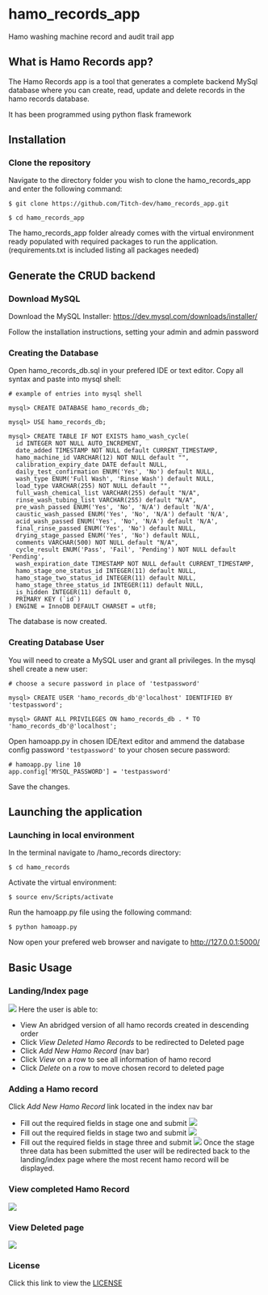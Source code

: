 # hamo_records_app
Hamo washing machine record and audit trail app


## What is Hamo Records app?
The Hamo Records app is a tool that generates a complete backend MySql database where you can create, read, update and delete records in the hamo records database.

It has been programmed using python flask framework

## Installation
### Clone the repository
Navigate to the directory folder you wish to clone the hamo_records_app and enter the following command:
```
$ git clone https://github.com/Titch-dev/hamo_records_app.git

$ cd hamo_records_app
```
The hamo_records_app folder already comes with the virtual environment ready populated with required packages to run the application. (requirements.txt is included listing all packages needed)

## Generate the CRUD backend
### Download MySQL
Download the MySQL Installer:
https://dev.mysql.com/downloads/installer/

Follow the installation instructions, setting your admin and admin password

### Creating the Database
Open hamo_records_db.sql in your prefered IDE or text editor. Copy all syntax and paste into mysql shell:
```
# example of entries into mysql shell

mysql> CREATE DATABASE hamo_records_db;

mysql> USE hamo_records_db;

mysql> CREATE TABLE IF NOT EXISTS hamo_wash_cycle(
  id INTEGER NOT NULL AUTO_INCREMENT,
  date_added TIMESTAMP NOT NULL default CURRENT_TIMESTAMP,
  hamo_machine_id VARCHAR(12) NOT NULL default "",
  calibration_expiry_date DATE default NULL,
  daily_test_confirmation ENUM('Yes', 'No') default NULL,
  wash_type ENUM('Full Wash', 'Rinse Wash') default NULL,
  load_type VARCHAR(255) NOT NULL default "",
  full_wash_chemical_list VARCHAR(255) default "N/A",
  rinse_wash_tubing_list VARCHAR(255) default "N/A",
  pre_wash_passed ENUM('Yes', 'No', 'N/A') default 'N/A',
  caustic_wash_passed ENUM('Yes', 'No', 'N/A') default 'N/A',
  acid_wash_passed ENUM('Yes', 'No', 'N/A') default 'N/A',
  final_rinse_passed ENUM('Yes', 'No') default NULL,
  drying_stage_passed ENUM('Yes', 'No') default NULL,
  comments VARCHAR(500) NOT NULL default "N/A",
  cycle_result ENUM('Pass', 'Fail', 'Pending') NOT NULL default 'Pending',
  wash_expiration_date TIMESTAMP NOT NULL default CURRENT_TIMESTAMP,
  hamo_stage_one_status_id INTEGER(11) default NULL,
  hamo_stage_two_status_id INTEGER(11) default NULL,
  hamo_stage_three_status_id INTEGER(11) default NULL,
  is_hidden INTEGER(11) default 0,
  PRIMARY KEY (`id`)
) ENGINE = InnoDB DEFAULT CHARSET = utf8;

 ```
 The database is now created.
 
 
### Creating Database User
You will need to create a MySQL user and grant all privileges. In the mysql shell create a new user:
```
# choose a secure password in place of 'testpassword'

mysql> CREATE USER 'hamo_records_db'@'localhost' IDENTIFIED BY 'testpassword';

mysql> GRANT ALL PRIVILEGES ON hamo_records_db . * TO 'hamo_records_db'@'localhost';
```
Open hamoapp.py in chosen IDE/text editor and ammend the database config password `'testpassword'` to your chosen secure password:
```
# hamoapp.py line 10 
app.config['MYSQL_PASSWORD'] = 'testpassword'
```
Save the changes.

## Launching the application
### Launching in local environment
In the terminal navigate to /hamo_records directory:
```
$ cd hamo_records
```
Activate the virtual environment:
```
$ source env/Scripts/activate
```
Run the hamoapp.py file using the following command:
```
$ python hamoapp.py
```
Now open your prefered web browser and navigate to http://127.0.0.1:5000/

## Basic Usage
### Landing/Index page
![](images/index-view.png)
Here the user is able to:
  * View An abridged version of all hamo records created in descending order
  * Click *View Deleted Hamo Records* to be redirected to Deleted page
  * Click *Add New Hamo Record* (nav bar)
  * Click *View* on a row to see all information of hamo record
  * Click *Delete* on a row to move chosen record to deleted page

### Adding a Hamo record
Click *Add New Hamo Record* link located in the index nav bar
  * Fill out the required fields in stage one and submit
  ![](images/hamo-stage-one.png)
  * Fill out the required fields in stage two and submit
  ![](images/hamo-stage-two.png)
  * Fill out the required fields in stage three and submit
  ![](images/hamo-stage-three.png)
Once the stage three data has been submitted the user will be redirected back to the landing/index page where the most recent hamo record will be displayed.

### View completed Hamo Record
![](images/record-view.png)

### View Deleted page
![](images/deleted-view.png)

### License
Click this link to view the [LICENSE](LICENSE.md)
